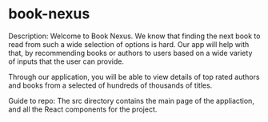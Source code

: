 # book-nexus

Description: Welcome to Book Nexus. We know that finding the next book to read from such a wide selection of options is hard. Our app will help with that, by recommending books or authors to users based on a wide variety of inputs that the user can provide.

Through our application, you will be able to view details of top rated authors and books from a selected of hundreds of thousands of titles. 

Guide to repo: The src directory contains the main page of the appliaction, and all the React components for the project.

